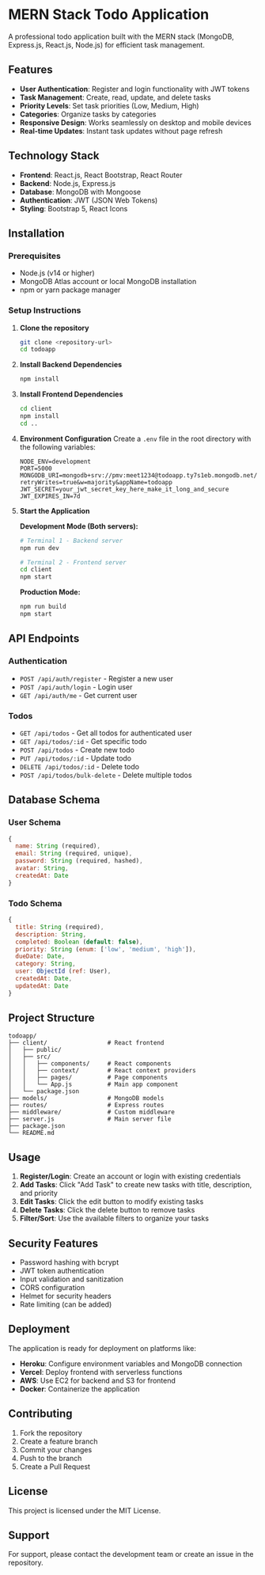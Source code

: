 # MERN Stack Todo Application

A professional todo application built with the MERN stack (MongoDB, Express.js, React.js, Node.js) for efficient task management.

## Features

- **User Authentication**: Register and login functionality with JWT tokens
- **Task Management**: Create, read, update, and delete tasks
- **Priority Levels**: Set task priorities (Low, Medium, High)
- **Categories**: Organize tasks by categories
- **Responsive Design**: Works seamlessly on desktop and mobile devices
- **Real-time Updates**: Instant task updates without page refresh

## Technology Stack

- **Frontend**: React.js, React Bootstrap, React Router
- **Backend**: Node.js, Express.js
- **Database**: MongoDB with Mongoose
- **Authentication**: JWT (JSON Web Tokens)
- **Styling**: Bootstrap 5, React Icons

## Installation

### Prerequisites

- Node.js (v14 or higher)
- MongoDB Atlas account or local MongoDB installation
- npm or yarn package manager

### Setup Instructions

1. **Clone the repository**
   ```bash
   git clone <repository-url>
   cd todoapp
   ```

2. **Install Backend Dependencies**
   ```bash
   npm install
   ```

3. **Install Frontend Dependencies**
   ```bash
   cd client
   npm install
   cd ..
   ```

4. **Environment Configuration**
   Create a `.env` file in the root directory with the following variables:
   ```env
   NODE_ENV=development
   PORT=5000
   MONGODB_URI=mongodb+srv://pmv:meet1234@todoapp.ty7s1eb.mongodb.net/todoapp?retryWrites=true&w=majority&appName=todoapp
   JWT_SECRET=your_jwt_secret_key_here_make_it_long_and_secure
   JWT_EXPIRES_IN=7d
   ```

5. **Start the Application**
   
   **Development Mode (Both servers):**
   ```bash
   # Terminal 1 - Backend server
   npm run dev
   
   # Terminal 2 - Frontend server
   cd client
   npm start
   ```

   **Production Mode:**
   ```bash
   npm run build
   npm start
   ```

## API Endpoints

### Authentication
- `POST /api/auth/register` - Register a new user
- `POST /api/auth/login` - Login user
- `GET /api/auth/me` - Get current user

### Todos
- `GET /api/todos` - Get all todos for authenticated user
- `GET /api/todos/:id` - Get specific todo
- `POST /api/todos` - Create new todo
- `PUT /api/todos/:id` - Update todo
- `DELETE /api/todos/:id` - Delete todo
- `POST /api/todos/bulk-delete` - Delete multiple todos

## Database Schema

### User Schema
```javascript
{
  name: String (required),
  email: String (required, unique),
  password: String (required, hashed),
  avatar: String,
  createdAt: Date
}
```

### Todo Schema
```javascript
{
  title: String (required),
  description: String,
  completed: Boolean (default: false),
  priority: String (enum: ['low', 'medium', 'high']),
  dueDate: Date,
  category: String,
  user: ObjectId (ref: User),
  createdAt: Date,
  updatedAt: Date
}
```

## Project Structure

```
todoapp/
├── client/                 # React frontend
│   ├── public/
│   ├── src/
│   │   ├── components/     # React components
│   │   ├── context/        # React context providers
│   │   ├── pages/          # Page components
│   │   └── App.js          # Main app component
│   └── package.json
├── models/                 # MongoDB models
├── routes/                 # Express routes
├── middleware/             # Custom middleware
├── server.js               # Main server file
├── package.json
└── README.md
```

## Usage

1. **Register/Login**: Create an account or login with existing credentials
2. **Add Tasks**: Click "Add Task" to create new tasks with title, description, and priority
3. **Edit Tasks**: Click the edit button to modify existing tasks
4. **Delete Tasks**: Click the delete button to remove tasks
5. **Filter/Sort**: Use the available filters to organize your tasks

## Security Features

- Password hashing with bcrypt
- JWT token authentication
- Input validation and sanitization
- CORS configuration
- Helmet for security headers
- Rate limiting (can be added)

## Deployment

The application is ready for deployment on platforms like:
- **Heroku**: Configure environment variables and MongoDB connection
- **Vercel**: Deploy frontend with serverless functions
- **AWS**: Use EC2 for backend and S3 for frontend
- **Docker**: Containerize the application

## Contributing

1. Fork the repository
2. Create a feature branch
3. Commit your changes
4. Push to the branch
5. Create a Pull Request

## License

This project is licensed under the MIT License.

## Support

For support, please contact the development team or create an issue in the repository.
